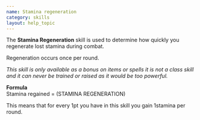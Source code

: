 ```yaml
---
name: Stamina regeneration
category: skills
layout: help_topic
---
```

The **Stamina Regeneration** skill is used to determine how quickly you regenerate lost stamina during combat.

Regeneration occurs once per round.

_This skill is only available as a bonus on items or spells it is not a class skill and it can never be trained or raised as it would be too powerful._  
  
**Formula**  
Stamina regained = (STAMINA REGENERATION)  
  
This means that for every 1pt you have in this skill you gain 1stamina per round.